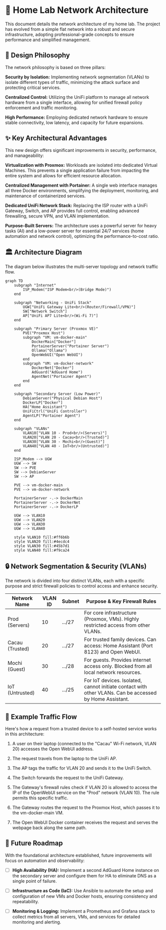 # 🚀 Home Lab Network Architecture

This document details the network architecture of my home lab. The project has evolved from a simple flat network into a robust and secure infrastructure, adopting professional-grade concepts to ensure performance and simplified management.

## 🎯 Design Philosophy

The network philosophy is based on three pillars:

**Security by Isolation:** Implementing network segmentation (VLANs) to isolate different types of traffic, minimizing the attack surface and protecting critical services.

**Centralized Control:** Utilizing the UniFi platform to manage all network hardware from a single interface, allowing for unified firewall policy enforcement and traffic monitoring.

**High Performance:** Employing dedicated network hardware to ensure stable connectivity, low latency, and capacity for future expansions.

## ✨ Key Architectural Advantages

This new design offers significant improvements in security, performance, and manageability:

**Virtualization with Proxmox:** Workloads are isolated into dedicated Virtual Machines. This prevents a single application failure from impacting the entire system and allows for efficient resource allocation.

**Centralized Management with Portainer:** A single web interface manages all three Docker environments, simplifying the deployment, monitoring, and maintenance of containerized services.

**Dedicated UniFi Network Stack:** Replacing the ISP router with a UniFi Gateway, Switch, and AP provides full control, enabling advanced firewalling, secure VPN, and VLAN implementation.

**Purpose-Built Servers:** The architecture uses a powerful server for heavy tasks (AI) and a low-power server for essential 24/7 services (home automation and network control), optimizing the performance-to-cost ratio.

## 🏛️ Architecture Diagram

The diagram below illustrates the multi-server topology and network traffic flow.

```mermaid
graph TD
    subgraph "Internet"
        ISP_Modem("ISP Modem<br/>(Bridge Mode)")
    end

    subgraph "Networking - UniFi Stack"
        UGW["UniFi Gateway Lite<br/>(Router/Firewall/VPN)"]
        SW["Network Switch"]
        AP["UniFi AP7 Lite<br/>(Wi-Fi 7)"]
    end

    subgraph "Primary Server (Proxmox VE)"
        PVE("Proxmox Host")
        subgraph "VM: vm-docker-main"
            DockerMain["Docker"]
            PortainerServer("Portainer Server")
            Ollama("Ollama")
            OpenWebUI("Open WebUI")
        end
        subgraph "VM: vm-docker-network"
            DockerNet["Docker"]
            AdGuard("AdGuard Home")
            AgentNet("Portainer Agent")
        end
    end

    subgraph "Secondary Server (Low Power)"
        DebianServer("Physical Debian Host")
        DockerLP["Docker"]
        HA("Home Assistant")
        UniFiCtrl("UniFi Controller")
        AgentLP("Portainer Agent")
    end

    subgraph "VLANs"
        VLAN10["VLAN 10 - Prod<br/>(Servers)"]
        VLAN20["VLAN 20 - Cacau<br/>(Trusted)"]
        VLAN30["VLAN 30 - Mochi<br/>(Guest)"]
        VLAN40["VLAN 40 - IoT<br/>(Untrusted)"]
    end

    ISP_Modem --> UGW
    UGW --> SW
    SW --> PVE
    SW --> DebianServer
    SW --> AP

    PVE --> vm-docker-main
    PVE --> vm-docker-network

    PortainerServer -.-> DockerMain
    PortainerServer -.-> DockerNet
    PortainerServer -.-> DockerLP

    UGW --> VLAN10
    UGW --> VLAN20
    UGW --> VLAN30
    UGW --> VLAN40

    style VLAN10 fill:#ff6b6b
    style VLAN20 fill:#4ecdc4
    style VLAN30 fill:#45b7d1
    style VLAN40 fill:#f9ca24
```

## 🔒 Network Segmentation & Security (VLANs)

The network is divided into four distinct VLANs, each with a specific purpose and strict firewall policies to control access and enhance security.

| Network Name | VLAN ID | Subnet | Purpose & Key Firewall Rules |
|--------------|---------|--------|------------------------------|
| Prod (Servers) | 10 | .../27 | For core infrastructure (Proxmox, VMs). Highly restricted access from other VLANs. |
| Cacau (Trusted) | 20 | .../27 | For trusted family devices. Can access: Home Assistant (Port 8123) and Open WebUI. |
| Mochi (Guest) | 30 | .../28 | For guests. Provides internet access only. Blocked from all local network resources. |
| IoT (Untrusted) | 40 | .../25 | For IoT devices. Isolated, cannot initiate contact with other VLANs. Can be accessed by Home Assistant. |

## 🚦 Example Traffic Flow

Here's how a request from a trusted device to a self-hosted service works in this architecture:

1. A user on their laptop (connected to the "Cacau" Wi-Fi network, VLAN 20) accesses the Open WebUI address.

2. The request travels from the laptop to the UniFi AP.

3. The AP tags the traffic for VLAN 20 and sends it to the UniFi Switch.

4. The Switch forwards the request to the UniFi Gateway.

5. The Gateway's firewall rules check if VLAN 20 is allowed to access the IP of the OpenWebUI service on the "Prod" network (VLAN 10). The rule permits this specific traffic.

6. The Gateway routes the request to the Proxmox Host, which passes it to the vm-docker-main VM.

7. The Open WebUI Docker container receives the request and serves the webpage back along the same path.

## 🚀 Future Roadmap

With the foundational architecture established, future improvements will focus on automation and observability:

- [ ] **High Availability (HA):** Implement a second AdGuard Home instance on the secondary server and configure them for HA to eliminate DNS as a single point of failure.

- [ ] **Infrastructure as Code (IaC):** Use Ansible to automate the setup and configuration of new VMs and Docker hosts, ensuring consistency and repeatability.

- [ ] **Monitoring & Logging:** Implement a Prometheus and Grafana stack to collect metrics from all servers, VMs, and services for detailed monitoring and alerting.